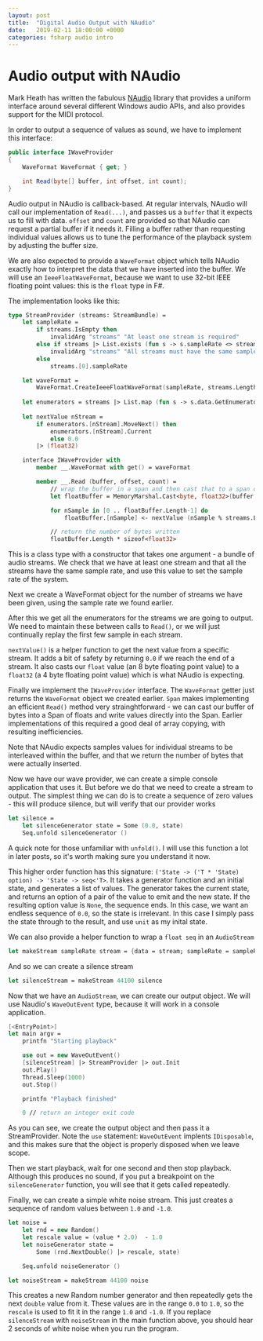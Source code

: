 ```yaml
---
layout: post
title:  "Digital Audio Output with NAudio"
date:   2019-02-11 18:00:00 +0000
categories: fsharp audio intro
---
```


# Audio output with NAudio

Mark Heath has written the fabulous [NAudio](https://github.com/naudio/NAudio) library that provides a uniform interface around several different Windows audio APIs, and also provides support for the MIDI protocol. 

In order to output a sequence of values as sound, we have to implement this interface:

```csharp
public interface IWaveProvider
{
    WaveFormat WaveFormat { get; }

    int Read(byte[] buffer, int offset, int count);
}
```

Audio output in NAudio is callback-based. At regular intervals, NAudio will call our implementation of `Read(...)`, and passes us a `buffer` that it expects us to fill with data. `offset` and `count` are provided so that NAudio can request a partial buffer if it needs it. Filling a buffer rather than requesting individual values allows us to tune the performance of the playback system by adjusting the buffer size. 

We are also expected to provide a `WaveFormat` object which tells NAudio exactly how to interpret the data that we have inserted into the buffer.  We will use an `IeeeFloatWaveFormat`, because we want to use 32-bit IEEE floating point values: this is the `float` type in F#.

The implementation looks like this:
```fsharp
type StreamProvider (streams: StreamBundle) =
    let sampleRate = 
        if streams.IsEmpty then
            invalidArg "streams" "At least one stream is required"
        else if streams |> List.exists (fun s -> s.sampleRate <> streams.[0].sampleRate) then
            invalidArg "streams" "All streams must have the same sample rate"
        else
            streams.[0].sampleRate

    let waveFormat = 
        WaveFormat.CreateIeeeFloatWaveFormat(sampleRate, streams.Length)
    
    let enumerators = streams |> List.map (fun s -> s.data.GetEnumerator())
    
    let nextValue nStream = 
        if enumerators.[nStream].MoveNext() then 
            enumerators.[nStream].Current 
            else 0.0
        |> (float32)

    interface IWaveProvider with
        member __.WaveFormat with get() = waveFormat

        member __.Read (buffer, offset, count) =
            // wrap the buffer in a span and then cast that to a span of float
            let floatBuffer = MemoryMarshal.Cast<byte, float32>(buffer.AsSpan(offset, count)) 

            for nSample in [0 .. floatBuffer.Length-1] do
                floatBuffer.[nSample] <- nextValue (nSample % streams.Length)

            // return the number of bytes written
            floatBuffer.Length * sizeof<float32>
```

This is a class type with a constructor that takes one argument - a bundle of audio streams. We check that we have at least one stream and that all the streams have the same sample rate, and use this value to set the sample rate of the system.

Next we create a WaveFormat object for the number of streams we have been given, using the sample rate we found earlier. 

After this we get all the enumerators for the streams we are going to output. We need to maintain these between calls to `Read()`, or we will just continually replay the first few sample in each stream.

`nextValue()` is a helper function to get the next value from a specific stream. It adds a bit of safety by returning `0.0` if we reach the end of a stream. It also casts our `float` value (an 8 byte floating point value) to a `float32` (a 4 byte floating point value) which is what NAudio is expecting.

Finally we implement the `IWaveProvider` interface. The `WaveFormat` getter just returns the `WaveFormat` object we created earlier. `Span` makes implementing an efficient `Read()` method very strainghtforward - we can cast our buffer of bytes into a Span of floats and write values directly into the Span. Earlier implementations of this required a good deal of array copying, with resulting inefficiencies. 

Note that NAudio expects samples values for individual streams to be interleaved within the buffer, and that we return the number of bytes that were actually inserted.

Now we have our wave provider, we can create a simple console application that uses it. But before we do that we need to create a stream to output.  The simplest thing we can do is to create a sequence of zero values - this will produce silence, but will verify that our provider works

``` fsharp
let silence = 
    let silenceGenerator state = Some (0.0, state)
    Seq.unfold silenceGenerator ()
```

A quick note for those unfamiliar with `unfold()`. I will use this function a lot in later posts, so it's worth making sure you understand it now. 

This higher order function has this signature: `('State -> ('T * 'State) option) -> 'State -> seq<'T>`. It takes a generator function and an initial state, and generates a list of values. The generator takes the current state, and returns an option of a pair of the value to emit and the new state. If the resulting option value is `None`, the sequence ends. In this case, we want an endless sequence of `0.0`, so the state is irrelevant. In this case I simply pass the state through to the result, and use `unit` as my inital state.

We can also provide a helper function to wrap a `float seq` in an `AudioStream`

``` fsharp
let makeStream sampleRate stream = {data = stream; sampleRate = sampleRate}
```

And so we can create a silence stream

``` fsharp
let silenceStream = makeStream 44100 silence
```

Now that we have an `AudioStream`, we can create our output object. We will use Naudio's `WaveOutEvent` type, because it will work in a console application.

``` fsharp
[<EntryPoint>]
let main argv =
    printfn "Starting playback"

    use out = new WaveOutEvent()
    [silenceStream] |> StreamProvider |> out.Init
    out.Play()
    Thread.Sleep(1000)
    out.Stop()

    printfn "Playback finished"

    0 // return an integer exit code
```

As you can see, we create the output object and then pass it a StreamProvider. Note the `use` statement: `WaveOutEvent` implents `IDisposable`, and this makes sure that the object is properly disposed when we leave scope.

Then we start playback, wait for one second and then stop playback. Although this produces no sound, if you put a breakpoint on the `silenceGenerator` function, you will see that it gets called repeatedly.

Finally, we can create a simple white noise stream. This just creates a sequence of random values between `1.0` and `-1.0`.

``` fsharp
let noise = 
    let rnd = new Random()
    let rescale value = (value * 2.0)  - 1.0
    let noiseGenerator state = 
        Some (rnd.NextDouble() |> rescale, state)

    Seq.unfold noiseGenerator ()

let noiseStream = makeStream 44100 noise
```

This creates a new Random number generator and then repeatedly gets the next `double` value from it. These values are in the range `0.0` to `1.0`, so the `rescale` is used to fit it in the range `1.0` and `-1.0`.  If you replace `silenceStream` with `noiseStream` in the main function above, you should hear 2 seconds of white noise when you run the program.